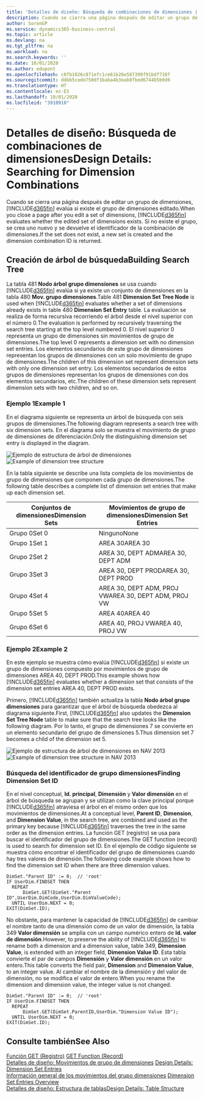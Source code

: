 ```yaml
---
title: 'Detalles de diseño: Búsqueda de combinaciones de dimensiones | Documentos de Microsoft'
description: Cuando se cierra una página después de editar un grupo de dimensiones, Business Central evalúa si existe el grupo de dimensiones editado. Si no existe el grupo, se crea uno nuevo y se devuelve el identificador de la combinación de dimensiones.
author: SorenGP
ms.service: dynamics365-business-central
ms.topic: article
ms.devlang: na
ms.tgt_pltfrm: na
ms.workload: na
ms.search.keywords: ''
ms.date: 10/01/2020
ms.author: edupont
ms.openlocfilehash: c8fb1026c871efc1ce61b26e587399f91bdf718f
ms.sourcegitcommit: ddbb5cede750df1baba4b3eab8fbed6744b5b9d6
ms.translationtype: HT
ms.contentlocale: es-ES
ms.lasthandoff: 10/01/2020
ms.locfileid: "3910910"
---
```

# <a name="design-details-searching-for-dimension-combinations"></a><span data-ttu-id="1597b-104">Detalles de diseño: Búsqueda de combinaciones de dimensiones</span><span class="sxs-lookup"><span data-stu-id="1597b-104">Design Details: Searching for Dimension Combinations</span></span>
<span data-ttu-id="1597b-105">Cuando se cierra una página después de editar un grupo de dimensiones, [!INCLUDE[d365fin](includes/d365fin_md.md)] evalúa si existe el grupo de dimensiones editado.</span><span class="sxs-lookup"><span data-stu-id="1597b-105">When you close a page after you edit a set of dimensions, [!INCLUDE[d365fin](includes/d365fin_md.md)] evaluates whether the edited set of dimensions exists.</span></span> <span data-ttu-id="1597b-106">Si no existe el grupo, se crea uno nuevo y se devuelve el identificador de la combinación de dimensiones.</span><span class="sxs-lookup"><span data-stu-id="1597b-106">If the set does not exist, a new set is created and the dimension combination ID is returned.</span></span>  

## <a name="building-search-tree"></a><span data-ttu-id="1597b-107">Creación de árbol de búsqueda</span><span class="sxs-lookup"><span data-stu-id="1597b-107">Building Search Tree</span></span>  
 <span data-ttu-id="1597b-108">La tabla 481 **Nodo árbol grupo dimensiones** se usa cuando [!INCLUDE[d365fin](includes/d365fin_md.md)] evalúa si ya existe un conjunto de dimensiones en la tabla 480 **Mov. grupo dimensiones**.</span><span class="sxs-lookup"><span data-stu-id="1597b-108">Table 481 **Dimension Set Tree Node** is used when [!INCLUDE[d365fin](includes/d365fin_md.md)] evaluates whether a set of dimensions already exists in table 480 **Dimension Set Entry** table.</span></span> <span data-ttu-id="1597b-109">La evaluación se realiza de forma recursiva recorriendo el árbol desde el nivel superior con el número 0.</span><span class="sxs-lookup"><span data-stu-id="1597b-109">The evaluation is performed by recursively traversing the search tree starting at the top level numbered 0.</span></span> <span data-ttu-id="1597b-110">El nivel superior 0 representa un grupo de dimensiones sin movimientos de grupo de dimensiones.</span><span class="sxs-lookup"><span data-stu-id="1597b-110">The top level 0 represents a dimension set with no dimension set entries.</span></span> <span data-ttu-id="1597b-111">Los elementos secundarios de este grupo de dimensiones representan los grupos de dimensiones con un solo movimiento de grupo de dimensiones.</span><span class="sxs-lookup"><span data-stu-id="1597b-111">The children of this dimension set represent dimension sets with only one dimension set entry.</span></span> <span data-ttu-id="1597b-112">Los elementos secundarios de estos grupos de dimensiones representan los grupos de dimensiones con dos elementos secundarios, etc.</span><span class="sxs-lookup"><span data-stu-id="1597b-112">The children of these dimension sets represent dimension sets with two children, and so on.</span></span>  

### <a name="example-1"></a><span data-ttu-id="1597b-113">Ejemplo 1</span><span class="sxs-lookup"><span data-stu-id="1597b-113">Example 1</span></span>  
 <span data-ttu-id="1597b-114">En el diagrama siguiente se representa un árbol de búsqueda con seis grupos de dimensiones.</span><span class="sxs-lookup"><span data-stu-id="1597b-114">The following diagram represents a search tree with six dimension sets.</span></span> <span data-ttu-id="1597b-115">En el diagrama solo se muestra el movimiento de grupo de dimensiones de diferenciación.</span><span class="sxs-lookup"><span data-stu-id="1597b-115">Only the distinguishing dimension set entry is displayed in the diagram.</span></span>  

 <span data-ttu-id="1597b-116">![Ejemplo de estructura de árbol de dimensiones](media/nav2013_dimension_tree.png "Ejemplo de estructura de árbol de dimensiones")</span><span class="sxs-lookup"><span data-stu-id="1597b-116">![Example of dimension tree structure](media/nav2013_dimension_tree.png "Example of dimension tree structure")</span></span>  

 <span data-ttu-id="1597b-117">En la tabla siguiente se describe una lista completa de los movimientos de grupo de dimensiones que componen cada grupo de dimensiones.</span><span class="sxs-lookup"><span data-stu-id="1597b-117">The following table describes a complete list of dimension set entries that make up each dimension set.</span></span>  

|<span data-ttu-id="1597b-118">Conjuntos de dimensiones</span><span class="sxs-lookup"><span data-stu-id="1597b-118">Dimension Sets</span></span>|<span data-ttu-id="1597b-119">Movimientos de grupo de dimensiones</span><span class="sxs-lookup"><span data-stu-id="1597b-119">Dimension Set Entries</span></span>|  
|--------------------|---------------------------|  
|<span data-ttu-id="1597b-120">Grupo 0</span><span class="sxs-lookup"><span data-stu-id="1597b-120">Set 0</span></span>|<span data-ttu-id="1597b-121">Ninguno</span><span class="sxs-lookup"><span data-stu-id="1597b-121">None</span></span>|  
|<span data-ttu-id="1597b-122">Grupo 1</span><span class="sxs-lookup"><span data-stu-id="1597b-122">Set 1</span></span>|<span data-ttu-id="1597b-123">AREA 30</span><span class="sxs-lookup"><span data-stu-id="1597b-123">AREA 30</span></span>|  
|<span data-ttu-id="1597b-124">Grupo 2</span><span class="sxs-lookup"><span data-stu-id="1597b-124">Set 2</span></span>|<span data-ttu-id="1597b-125">AREA 30, DEPT ADM</span><span class="sxs-lookup"><span data-stu-id="1597b-125">AREA 30, DEPT ADM</span></span>|  
|<span data-ttu-id="1597b-126">Grupo 3</span><span class="sxs-lookup"><span data-stu-id="1597b-126">Set 3</span></span>|<span data-ttu-id="1597b-127">AREA 30, DEPT PROD</span><span class="sxs-lookup"><span data-stu-id="1597b-127">AREA 30, DEPT PROD</span></span>|  
|<span data-ttu-id="1597b-128">Grupo 4</span><span class="sxs-lookup"><span data-stu-id="1597b-128">Set 4</span></span>|<span data-ttu-id="1597b-129">AREA 30, DEPT ADM, PROJ VW</span><span class="sxs-lookup"><span data-stu-id="1597b-129">AREA 30, DEPT ADM, PROJ VW</span></span>|  
|<span data-ttu-id="1597b-130">Grupo 5</span><span class="sxs-lookup"><span data-stu-id="1597b-130">Set 5</span></span>|<span data-ttu-id="1597b-131">AREA 40</span><span class="sxs-lookup"><span data-stu-id="1597b-131">AREA 40</span></span>|  
|<span data-ttu-id="1597b-132">Grupo 6</span><span class="sxs-lookup"><span data-stu-id="1597b-132">Set 6</span></span>|<span data-ttu-id="1597b-133">AREA 40, PROJ VW</span><span class="sxs-lookup"><span data-stu-id="1597b-133">AREA 40, PROJ VW</span></span>|  

### <a name="example-2"></a><span data-ttu-id="1597b-134">Ejemplo 2</span><span class="sxs-lookup"><span data-stu-id="1597b-134">Example 2</span></span>  
 <span data-ttu-id="1597b-135">En este ejemplo se muestra cómo evalúa [!INCLUDE[d365fin](includes/d365fin_md.md)] si existe un grupo de dimensiones compuesto por movimientos de grupo de dimensiones AREA 40, DEPT PROD.</span><span class="sxs-lookup"><span data-stu-id="1597b-135">This example shows how [!INCLUDE[d365fin](includes/d365fin_md.md)] evaluates whether a dimension set that consists of the dimension set entries AREA 40, DEPT PROD exists.</span></span>  

 <span data-ttu-id="1597b-136">Primero, [!INCLUDE[d365fin](includes/d365fin_md.md)] también actualiza la tabla **Nodo árbol grupo dimensiones** para garantizar que el árbol de búsqueda obedezca al diagrama siguiente.</span><span class="sxs-lookup"><span data-stu-id="1597b-136">First, [!INCLUDE[d365fin](includes/d365fin_md.md)] also updates the **Dimension Set Tree Node** table to make sure that the search tree looks like the following diagram.</span></span> <span data-ttu-id="1597b-137">Por lo tanto, el grupo de dimensiones 7 se convierte en un elemento secundario del grupo de dimensiones 5.</span><span class="sxs-lookup"><span data-stu-id="1597b-137">Thus dimension set 7 becomes a child of the dimension set 5.</span></span>  

 <span data-ttu-id="1597b-138">![Ejemplo de estructura de árbol de dimensiones en NAV 2013](media/nav2013_dimension_tree_example2.png "Ejemplo de estructura de árbol de dimensiones en NAV 2013")</span><span class="sxs-lookup"><span data-stu-id="1597b-138">![Example of dimension tree structure in NAV 2013](media/nav2013_dimension_tree_example2.png "Example of dimension tree structure in NAV 2013")</span></span>  

### <a name="finding-dimension-set-id"></a><span data-ttu-id="1597b-139">Búsqueda del identificador de grupo dimensiones</span><span class="sxs-lookup"><span data-stu-id="1597b-139">Finding Dimension Set ID</span></span>  
 <span data-ttu-id="1597b-140">En el nivel conceptual, **Id. principal**, **Dimensión** y **Valor dimensión** en el árbol de búsqueda se agrupan y se utilizan como la clave principal porque [!INCLUDE[d365fin](includes/d365fin_md.md)] atraviesa el árbol en el mismo orden que los movimientos de dimensiones.</span><span class="sxs-lookup"><span data-stu-id="1597b-140">At a conceptual level, **Parent ID**, **Dimension**, and **Dimension Value**, in the search tree, are combined and used as the primary key because [!INCLUDE[d365fin](includes/d365fin_md.md)] traverses the tree in the same order as the dimension entries.</span></span> <span data-ttu-id="1597b-141">La función GET (registro) se usa para buscar el identificador del grupo de dimensiones.</span><span class="sxs-lookup"><span data-stu-id="1597b-141">The GET function (record) is used to search for dimension set ID.</span></span> <span data-ttu-id="1597b-142">En el ejemplo de código siguiente se muestra cómo encontrar el identificador del grupo de dimensiones cuando hay tres valores de dimensión.</span><span class="sxs-lookup"><span data-stu-id="1597b-142">The following code example shows how to find the dimension set ID when there are three dimension values.</span></span>  

```  
DimSet."Parent ID" := 0;  // 'root'  
IF UserDim.FINDSET THEN  
  REPEAT  
      DimSet.GET(DimSet."Parent ID",UserDim.DimCode,UserDim.DimValueCode);  
  UNTIL UserDim.NEXT = 0;  
EXIT(DimSet.ID);  

```  

<span data-ttu-id="1597b-143">No obstante, para mantener la capacidad de [!INCLUDE[d365fin](includes/d365fin_md.md)] de cambiar el nombre tanto de una dimensión como de un valor de dimensión, la tabla 349 **Valor dimensión** se amplía con un campo numérico entero de **Id. valor de dimensión**.</span><span class="sxs-lookup"><span data-stu-id="1597b-143">However, to preserve the ability of [!INCLUDE[d365fin](includes/d365fin_md.md)] to rename both a dimension and a dimension value, table 349, **Dimension Value**, is extended with an integer field, **Dimension Value ID**.</span></span> <span data-ttu-id="1597b-144">Esta tabla convierte el par de campos **Dimensión** y **Valor dimensión** en un valor entero.</span><span class="sxs-lookup"><span data-stu-id="1597b-144">This table converts the field pair, **Dimension** and **Dimension Value**, to an integer value.</span></span> <span data-ttu-id="1597b-145">Al cambiar el nombre de la dimensión y del valor de dimensión, no se modifica el valor de entero.</span><span class="sxs-lookup"><span data-stu-id="1597b-145">When you rename the dimension and dimension value, the integer value is not changed.</span></span>  

```  
DimSet."Parent ID" := 0;  // 'root'  
IF UserDim.FINDSET THEN  
  REPEAT  
      DimSet.GET(DimSet.ParentID,UserDim."Dimension Value ID");  
  UNTIL UserDim.NEXT = 0;  
EXIT(DimSet.ID);  

```  

## <a name="see-also"></a><span data-ttu-id="1597b-146">Consulte también</span><span class="sxs-lookup"><span data-stu-id="1597b-146">See Also</span></span>  
 <span data-ttu-id="1597b-147">[Función GET (Registro)](/dynamics-nav/GET-Function--Record-)  </span><span class="sxs-lookup"><span data-stu-id="1597b-147">[GET Function (Record)](/dynamics-nav/GET-Function--Record-)  </span></span>  
 <span data-ttu-id="1597b-148">[Detalles de diseño: Movimientos de grupo de dimensiones](design-details-dimension-set-entries.md) </span><span class="sxs-lookup"><span data-stu-id="1597b-148">[Design Details: Dimension Set Entries](design-details-dimension-set-entries.md) </span></span>  
 <span data-ttu-id="1597b-149">[Información general de los movimientos del grupo dimensiones](design-details-dimension-set-entries-overview.md) </span><span class="sxs-lookup"><span data-stu-id="1597b-149">[Dimension Set Entries Overview](design-details-dimension-set-entries-overview.md) </span></span>  
 [<span data-ttu-id="1597b-150">Detalles de diseño: Estructura de tablas</span><span class="sxs-lookup"><span data-stu-id="1597b-150">Design Details: Table Structure</span></span>](design-details-table-structure.md)   
 
